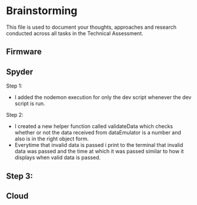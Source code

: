 # Brainstorming

This file is used to document your thoughts, approaches and research conducted across all tasks in the Technical Assessment.

## Firmware

## Spyder
Step 1:
 - I added the nodemon execution for only the dev script whenever the dev script is run.

Step 2:
- I created a new helper function called validateData which checks whether or not the data received from dataEmulator is a number and also is in the right object form.
- Everytime that invalid data is passed i print to the terminal that invalid data was passed and the time at which it was passed similar to how it displays when valid data is passed.

Step 3:
- 

## Cloud